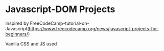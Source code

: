 # Javascript-DOM Projects

Inspired by FreeCodeCamp-tutorial-on-Javascript(https://www.freecodecamp.org/news/javascript-projects-for-beginners/) 

Vanilla CSS and JS used
